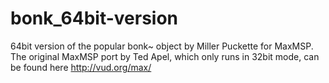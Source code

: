 # bonk_64bit-version
64bit version of the popular bonk~ object by Miller Puckette for MaxMSP.
The original MaxMSP port by Ted Apel, which only runs in 32bit mode, can be found here http://vud.org/max/
